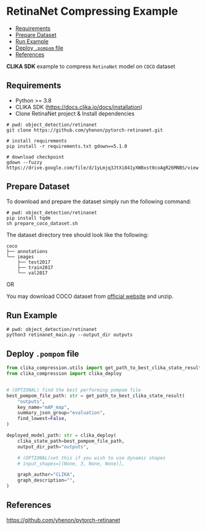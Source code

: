 # RetinaNet Compressing Example
<!--TOC-->

- [Requirements](#requirements)
- [Prepare Dataset](#prepare-dataset)
- [Run Example](#run-example)
- [Deploy `.pompom` file](#deploy-pompom-file)
- [References](#references)

<!--TOC-->

**CLIKA SDK** example to compress `RetinaNet` model on `COCO` dataset

## Requirements

- Python >= 3.8
- CLIKA SDK (<https://docs.clika.io/docs/installation>)
- Clone RetinaNet project & Install dependencies

```shell
# pwd: object_detection/retinanet
git clone https://github.com/yhenon/pytorch-retinanet.git

# install requirements
pip install -r requirements.txt gdown==5.1.0

# download checkpoint
gdown --fuzzy https://drive.google.com/file/d/1yLmjq3JtXi841yXWBxst0coAgR26MNBS/view
```

## Prepare Dataset

To download and prepare the dataset simply run the following command:

```shell
# pwd: object_detection/retinanet
pip install tqdm
sh prepare_coco_dataset.sh
```

The dataset directory tree should look like the following:

```text
coco
├── annotations
└── images
    ├── test2017
    ├── train2017
    └── val2017
```

OR

You may download COCO dataset from [official website](https://cocodataset.org/#download) and unzip.

## Run Example

```shell
# pwd: object_detection/retinanet
python3 retinanet_main.py --output_dir outputs
```

## Deploy `.pompom` file

```python
from clika_compression.utils import get_path_to_best_clika_state_result
from clika_compression import clika_deploy


# (OPTIONAL) find the best performing pompom file
best_pompom_file_path: str = get_path_to_best_clika_state_result(
    "outputs",
    key_name="mAP_map",
    summary_json_group="evaluation",
    find_lowest=False,
)

deployed_model_path: str = clika_deploy(
    clika_state_path=best_pompom_file_path,
    output_dir_path="outputs",

    # (OPTIONAL)set this if you wish to use dynamic shapes
    # input_shapes=[(None, 3, None, None)],

    graph_author="CLIKA",
    graph_description="",
)
```

## References

<https://github.com/yhenon/pytorch-retinanet>
